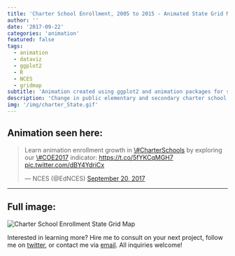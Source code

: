 ```yaml
---
title: 'Charter School Enrollment, 2005 to 2015 - Animated State Grid Map'
author: ''
date: '2017-09-22'
categories: 'animation'
featured: false
tags:
  - animation
  - dataviz
  - ggplot2
  - R
  - NCES
  - gridmap
subtitle: 'Animation created using ggplot2 and animation packages for social media distribution'
description: 'Change in public elementary and secondary charter school enrollment as a percent of public school enrollment, by state: 2004-2005 through 2014-2015'
img: '/img/charter_State.gif'
---
```


## Animation seen here:

<blockquote class="twitter-tweet" data-lang="en">
<p lang="en" dir="ltr">
Learn animation enrollment growth in
<a href="https://twitter.com/hashtag/CharterSchools?src=hash">\#CharterSchools</a>
by exploring our
<a href="https://twitter.com/hashtag/COE2017?src=hash">\#COE2017</a>
indicator: <a href="https://t.co/5fYKCqMGH7">https://t.co/5fYKCqMGH7</a>
<a href="https://t.co/dBY4YdriCx">pic.twitter.com/dBY4YdriCx</a>
</p>
— NCES (@EdNCES)
<a href="https://twitter.com/EdNCES/status/910615129343000576">September
20, 2017</a>
</blockquote>

---

## Full image:

![Charter School Enrollment State Grid Map](/img/charter_State.gif)

Interested in learning more? Hire me to consult on your next project,
follow me on [twitter](https://twitter.com/mikeleeco),
or contact me via [email](mailto:mdlee12@gmail.com). All inquiries
welcome!
